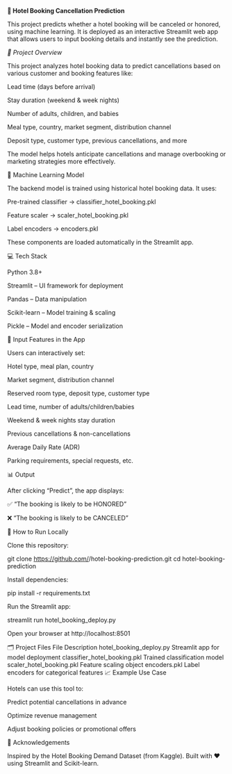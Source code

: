 **🏨 Hotel Booking Cancellation Prediction**

This project predicts whether a hotel booking will be canceled or honored, using machine learning.
It is deployed as an interactive Streamlit web app that allows users to input booking details and instantly see the prediction.

*🚀 Project Overview*

This project analyzes hotel booking data to predict cancellations based on various customer and booking features like:

Lead time (days before arrival)

Stay duration (weekend & week nights)

Number of adults, children, and babies

Meal type, country, market segment, distribution channel

Deposit type, customer type, previous cancellations, and more

The model helps hotels anticipate cancellations and manage overbooking or marketing strategies more effectively.

🧠 Machine Learning Model

The backend model is trained using historical hotel booking data.
It uses:

Pre-trained classifier → classifier_hotel_booking.pkl

Feature scaler → scaler_hotel_booking.pkl

Label encoders → encoders.pkl

These components are loaded automatically in the Streamlit app.

💻 Tech Stack

Python 3.8+

Streamlit – UI framework for deployment

Pandas – Data manipulation

Scikit-learn – Model training & scaling

Pickle – Model and encoder serialization

🧩 Input Features in the App

Users can interactively set:

Hotel type, meal plan, country

Market segment, distribution channel

Reserved room type, deposit type, customer type

Lead time, number of adults/children/babies

Weekend & week nights stay duration

Previous cancellations & non-cancellations

Average Daily Rate (ADR)

Parking requirements, special requests, etc.

📊 Output

After clicking “Predict”, the app displays:

✅ “The booking is likely to be HONORED”

❌ “The booking is likely to be CANCELED”

🧾 How to Run Locally

Clone this repository:

git clone https://github.com/<your-username>/hotel-booking-prediction.git
cd hotel-booking-prediction


Install dependencies:

pip install -r requirements.txt


Run the Streamlit app:

streamlit run hotel_booking_deploy.py


Open your browser at http://localhost:8501

🗂️ Project Files
File	Description
hotel_booking_deploy.py	Streamlit app for model deployment
classifier_hotel_booking.pkl	Trained classification model
scaler_hotel_booking.pkl	Feature scaling object
encoders.pkl	Label encoders for categorical features
📈 Example Use Case

Hotels can use this tool to:

Predict potential cancellations in advance

Optimize revenue management

Adjust booking policies or promotional offers

🙌 Acknowledgements

Inspired by the Hotel Booking Demand Dataset (from Kaggle).
Built with ❤️ using Streamlit and Scikit-learn.
